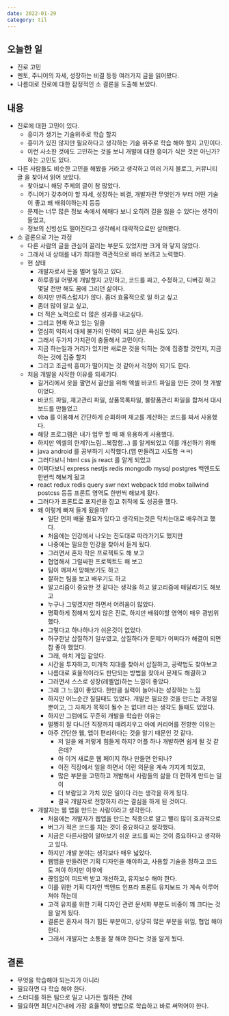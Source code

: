 ```yaml
---
date: 2022-01-29
category: til
---
```


## 오늘한 일

- 진로 고민
- 멘토, 주니어의 자세, 성장하는 비결 등등 여러가지 글을 읽어봤다.
- 나름대로 진로에 대한 잠정적인 소 결론을 도출해 보았다.

## 내용

- 진로에 대한 고민이 있다.
  - 흥미가 생기는 기술위주로 학습 할지
  - 흥미가 있진 않지만 필요하다고 생각하는 기술 위주로 학습 해야 할지 고민이다.
  - 이런 사소한 것에도 고민하는 것을 보니 개발에 대한 흥미가 식은 것은 아닌가? 하는 고민도 있다.
- 다른 사람들도 비슷한 고민을 해봤을 거라고 생각하고 여러 가지 블로그, 커뮤니티 글 을 찾아서 읽어 보았다.
  - 찾아보니 해당 주제의 글이 참 많았다.
  - 주니어가 갖추어야 할 자세, 성장하는 비결, 개발자란 무엇인가 부터 어떤 기술이 좋고 왜 배워야하는지 등등
  - 문제는 너무 많은 정보 속에서 헤매다 보니 오히려 길을 잃을 수 있다는 생각이 들었고,
  - 정보의 신빙성도 떨어진다고 생각해서 대략적으로만 살펴봤다.
- 소 결론으로 가는 과정
  - 다른 사람의 글을 관심이 끌리는 부분도 있었지만 크게 와 닿지 않았다.
  - 그래서 내 상태를 내가 최대한 객관적으로 바라 보려고 노력했다.
  - 현 상태
    - 개발자로서 돈을 벌며 일하고 있다.
    - 하루종일 어떻게 개발할지 고민하고, 코드를 짜고, 수정하고, 디버깅 하고 몇달 전만 해도 꿈에 그리던 삶이다.
    - 하지만 만족스럽지가 않다. 좀더 효율적으로 일 하고 싶고
    - 좀더 많이 알고 싶고,
    - 더 적은 노력으로 더 많은 성과를 내고싶다.
    - 그리고 현재 하고 있는 일을
    - 열심히 익혀서 대체 불가의 인력이 되고 싶은 욕심도 있다.
    - 그래서 두가지 가치관이 충돌해서 고민이다.
    - 지금 하는일과 거리가 있지만 새로운 것을 익히는 것에 집중할 것인지, 지금 하는 것에 집중 할지
    - 그리고 조금씩 흥미가 떨어지는 것 같아서 걱정이 되기도 한다.
  - 처음 개발을 시작한 이유를 되새기다.
    - 길거리에서 옷을 팔면서 결산을 위해 엑셀 바코드 파일을 만든 것이 첫 개발이었다.
    - 바코드 파일, 재고관리 파일, 상품목록파일, 불량품관리 파일을 합쳐서 대시보드를 만들었고
    - vba 를 이용해서 간단하게 순회하며 재고를 계산하는 코드를 짜서 사용했다.
    - 해당 프로그램은 내가 업무 할 때 꽤 유용하게 사용했다.
    - 하지만 엑셀의 한계?(느림...복잡함...) 를 알게되었고 이를 개선하기 위해
    - java android 를 공부하기 시작했다.(앱 만들려고 시도함 ㅋㅋ)
    - 그러다보니 html css js react 를 알게 되었고
    - 어쩌다보니 express nestjs redis mongodb mysql postgres 백엔드도 한번씩 해보게 됬고
    - react redux redis query swr next webpack tdd mobx tailwind postcss 등등 프론트 영역도 한번씩 해보게 됬다.
    - 그러다가 프론트로 포지션을 잡고 취직에 도 성공을 했다.
    - 왜 이렇게 빠져 들게 됬을까?
      - 일단 먼저 배울 필요가 있다고 생각되는것은 닥치는대로 배우려고 했다.
      - 처음에는 인강에서 나오는 진도대로 따라가기도 했지만
      - 나중에는 필요한 인강을 찾아서 듣게 됬다.
      - 그러면서 혼자 작은 프로젝트도 해 보고
      - 협업해서 그럴싸한 프로젝트도 해 보고
      - 팀이 깨져서 망해보기도 하고
      - 잘하는 팀을 보고 배우기도 하고
      - 알고리즘이 중요한 것 같다는 생각을 하고 알고리즘에 매달리기도 해보고
      - 누구나 그렇겠지만 하면서 어려움이 많았다.
      - 명확하게 정해져 있지 않은 진로, 하지만 배워야할 영역이 매우 광범위 했다.
      - 그렇다고 하나하나가 쉬운것이 없었다.
      - 허구한날 삽질하기 일쑤였고, 삽질하다가 문제가 어쩌다가 해결이 되면 참 좋아 했었다.
      - 그래, 마치 게임 같았다.
      - 시간을 투자하고, 미개척 지대를 찾아서 삽질하고, 공략법도 찾아보고
      - 나름대로 효율적이라도 판단되는 방법을 찾아서 문제도 해결하고
      - 그러면서 스스로 성장(레벨업)하는 느낌이 좋았다.
      - 그래 그 느낌이 좋았다. 한만큼 실력이 늘어나는 성장하는 느낌
      - 하지만 어느순간 질릴때도 있었다. 개발은 필요한 것을 만드는 과정일뿐이고, 그 자체가 목적이 될수 는 없다!! 라는 생각도 들때도 있었다.
      - 하지만 그럼에도 꾸준히 개발을 학습한 이유는
      - 멀쩡히 잘 다니던 직장까지 때려치우고 아예 커리어를 전향한 이유는
      - 아주 간단한 웹, 앱이 편리하다는 것을 알기 때문인 것 같다.
        - 저 일을 왜 저렇게 힘들게 하지? 어플 하나 개발하면 쉽게 될 것 같은데?
        - 아 이거 새로운 웹 페이지 하나 만들면 안되나?
        - 이전 직장에서 일을 하면서 이런 의문을 계속 가지게 되었고,
        - 많은 부분을 고민하고 개발해서 사람들의 삶을 더 편하게 만드는 일이
        - 더 보람있고 가치 있은 일이다 라는 생각을 하게 됬다.
        - 결국 개발자로 전향하자 라는 결심을 하게 된 것이다.
    - 개발자는 웹 앱을 만드는 사람이라고 생각한다.
      - 처음에는 개발자가 웹앱을 만드는 직종으로 알고 빨리 많이 효과적으로
      - 버그가 적은 코드를 치는 것이 중요하다고 생각했다.
      - 지금은 다른사람이 알아보기 쉬운 코드를 짜는 것이 중요하다고 생각하고 있다.
      - 하지만 개발 분야는 생각보다 매우 넓었다.
      - 웹앱을 만들려면 기획 디자인을 해야하고, 사용할 기술을 정하고 코드도 쳐야 하지만 이후에
      - 끊임없이 피드백 받고 개선하고, 유지보수 해야 한다.
      - 이를 위한 기획 디자인 백앤드 인프라 프론트 유지보드 가 계속 이루어 져야 하는데
      - 고객 유치를 위한 기획 디자인 관련 문서화 부분도 비중이 꽤 크다는 것을 알게 됬다.
      - 결론은 혼자서 하기 힘든 부분이고, 상당히 많은 부분을 위임, 협업 해야 한다.
      - 그래서 개발자는 소통을 잘 해야 한다는 것을 알게 됬다.

## 결론

- 무엇을 학습해야 되는지가 아니라
- 필요하면 다 학습 해야 한다.
- 스터디를 하든 팀으로 밀고 나가든 뭘하든 간에
- 필요하면 최단시간내에 가장 효율적이 방법으로 학습하고 바로 써먹어야 한다.

